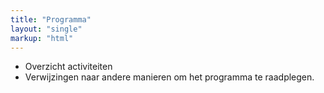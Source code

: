 ```yaml
---
title: "Programma"
layout: "single"
markup: "html"
---
```

<div class="block--centered">
<ul>
	<li>Overzicht activiteiten</li>
	<li>Verwijzingen naar andere manieren om het programma te raadplegen.</li>
</ul>
</div>